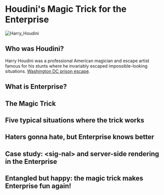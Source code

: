 # Houdini's Magic Trick for the Enterprise
![Harry_Houdini](https://github.com/cloudspeech/houdini-talk/assets/850521/b515b10a-2313-4bd9-9ed4-9e88a2e9f2d1)

## Who was Houdini?

Harry Houdini was a professional American magician and escape artist famous for his stunts where he invariably escaped impossible-looking situations. [Washington DC prison escape](https://parkviewdc.com/2010/10/01/houdinis-escape-from-the-10th-precinct/).
## What is Enterprise?

## The Magic Trick

## Five typical situations where the trick works

## Haters gonna hate, but Enterprise knows better

## Case study: &lt;sig-nal&gt; and server-side rendering in the Enterprise

## Entangled but happy: the magic trick makes Enterprise fun again!
